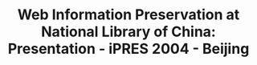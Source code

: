 ---
abstract: null
creators:
- Zhigeng, Wang
date: null
document_url: https://services.phaidra.univie.ac.at/api/object/o:295009/download
grand_parent: iPRES
institutions: []
keywords:
- beijing
landing_page_url: https://phaidra.univie.ac.at/o:295009
language: eng
layout: publication
license: CC BY-SA 3.0 AT
notes_url: null
parent: iPRES 2004
presentation_url: null
size: 464355
source_name: iPRES
title: 'Web Information Preservation at National Library of China: Presentation -
  iPRES 2004 - Beijing'
type: paper
year: 2004
---